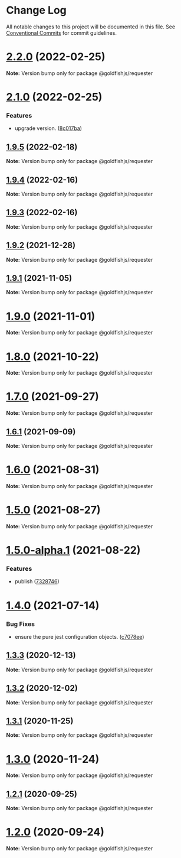 # Change Log

All notable changes to this project will be documented in this file.
See [Conventional Commits](https://conventionalcommits.org) for commit guidelines.

# [2.2.0](https://github.com/alipay/goldfish/blob/master/packages/requester/README.md/compare/v2.1.0...v2.2.0) (2022-02-25)

**Note:** Version bump only for package @goldfishjs/requester





# [2.1.0](https://github.com/alipay/goldfish/blob/master/packages/requester/README.md/compare/v1.9.5...v2.1.0) (2022-02-25)


### Features

* upgrade version. ([8c017ba](https://github.com/alipay/goldfish/blob/master/packages/requester/README.md/commit/8c017ba77a4cc6b75e47f3d76d4da538e25ca7c4))





## [1.9.5](https://github.com/alipay/goldfish/blob/master/packages/requester/README.md/compare/v1.9.4...v1.9.5) (2022-02-18)

**Note:** Version bump only for package @goldfishjs/requester





## [1.9.4](https://github.com/alipay/goldfish/blob/master/packages/requester/README.md/compare/v1.9.3...v1.9.4) (2022-02-16)

**Note:** Version bump only for package @goldfishjs/requester





## [1.9.3](https://github.com/alipay/goldfish/blob/master/packages/requester/README.md/compare/v1.9.2...v1.9.3) (2022-02-16)

**Note:** Version bump only for package @goldfishjs/requester





## [1.9.2](https://github.com/alipay/goldfish/blob/master/packages/requester/README.md/compare/v1.9.1...v1.9.2) (2021-12-28)

**Note:** Version bump only for package @goldfishjs/requester





## [1.9.1](https://github.com/alipay/goldfish/blob/master/packages/requester/README.md/compare/v1.9.0...v1.9.1) (2021-11-05)

**Note:** Version bump only for package @goldfishjs/requester





# [1.9.0](https://github.com/alipay/goldfish/blob/master/packages/requester/README.md/compare/v1.8.0...v1.9.0) (2021-11-01)

**Note:** Version bump only for package @goldfishjs/requester





# [1.8.0](https://github.com/alipay/goldfish/blob/master/packages/requester/README.md/compare/v1.7.0...v1.8.0) (2021-10-22)

**Note:** Version bump only for package @goldfishjs/requester





# [1.7.0](https://github.com/alipay/goldfish/blob/master/packages/requester/README.md/compare/v1.6.1...v1.7.0) (2021-09-27)

**Note:** Version bump only for package @goldfishjs/requester





## [1.6.1](https://github.com/alipay/goldfish/blob/master/packages/requester/README.md/compare/v1.6.0...v1.6.1) (2021-09-09)

**Note:** Version bump only for package @goldfishjs/requester





# [1.6.0](https://github.com/alipay/goldfish/blob/master/packages/requester/README.md/compare/v1.5.0-alpha.4...v1.6.0) (2021-08-31)

**Note:** Version bump only for package @goldfishjs/requester





# [1.5.0](https://github.com/alipay/goldfish/blob/master/packages/requester/README.md/compare/v1.5.0-alpha.4...v1.5.0) (2021-08-27)

**Note:** Version bump only for package @goldfishjs/requester





# [1.5.0-alpha.1](https://github.com/alipay/goldfish/blob/master/packages/requester/README.md/compare/v1.5.0-alpha.0...v1.5.0-alpha.1) (2021-08-22)


### Features

* publish ([7328746](https://github.com/alipay/goldfish/blob/master/packages/requester/README.md/commit/73287464fe843b72bb561ffb296f2dd04e3b7e1f))





# [1.4.0](https://github.com/alipay/goldfish/blob/master/packages/requester/README.md/compare/v1.3.3...v1.4.0) (2021-07-14)


### Bug Fixes

* ensure the pure jest configuration objects. ([c7078ee](https://github.com/alipay/goldfish/blob/master/packages/requester/README.md/commit/c7078ee8cc34be025c60c3a5d7271f46ed5314de))





## [1.3.3](https://github.com/alipay/goldfish/blob/master/packages/requester/README.md/compare/v1.3.2...v1.3.3) (2020-12-13)

**Note:** Version bump only for package @goldfishjs/requester





## [1.3.2](https://github.com/alipay/goldfish/blob/master/packages/requester/README.md/compare/v1.3.1...v1.3.2) (2020-12-02)

**Note:** Version bump only for package @goldfishjs/requester





## [1.3.1](https://github.com/alipay/goldfish/blob/master/packages/requester/README.md/compare/v1.3.0...v1.3.1) (2020-11-25)

**Note:** Version bump only for package @goldfishjs/requester





# [1.3.0](https://github.com/alipay/goldfish/blob/master/packages/requester/README.md/compare/v1.2.1...v1.3.0) (2020-11-24)

**Note:** Version bump only for package @goldfishjs/requester





## [1.2.1](https://github.com/alipay/goldfish/blob/master/packages/requester/README.md/compare/v1.2.0...v1.2.1) (2020-09-25)

**Note:** Version bump only for package @goldfishjs/requester





# [1.2.0](https://github.com/alipay/goldfish/blob/master/packages/requester/README.md/compare/v1.1.23...v1.2.0) (2020-09-24)

**Note:** Version bump only for package @goldfishjs/requester
